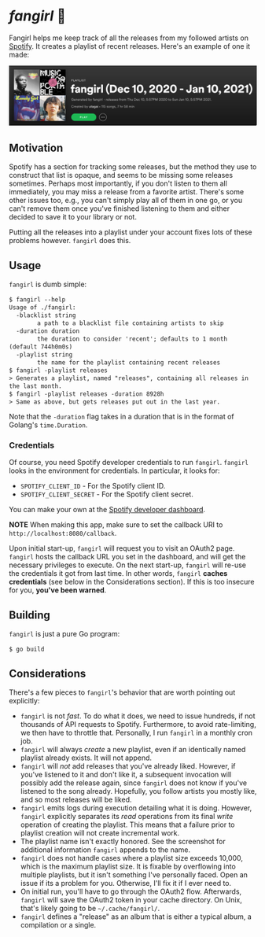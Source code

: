 #  _fangirl_ 🤩

Fangirl helps me keep track of all the releases from my followed artists on [Spotify](https://www.spotify.com/).
It creates a playlist of recent releases. Here's an example of one it made:

![example](./rsrc/example.png)

## Motivation
Spotify has a section for tracking some releases, but the method they use to construct that list is opaque, and
seems to be missing some releases sometimes. Perhaps most importantly, if you don't listen to them all immediately,
you may miss a release from a favorite artist. There's some other issues too, e.g., you can't simply play all of
them in one go, or you can't remove them once you've finished listening to them and either decided to save it to
your library or not.

Putting all the releases into a playlist under your account fixes lots of these problems however. `fangirl` does
this.

## Usage
`fangirl` is dumb simple:
```
$ fangirl --help
Usage of ./fangirl:
  -blacklist string
        a path to a blacklist file containing artists to skip
  -duration duration
        the duration to consider 'recent'; defaults to 1 month (default 744h0m0s)
  -playlist string
        the name for the playlist containing recent releases
$ fangirl -playlist releases
> Generates a playlist, named "releases", containing all releases in the last month.
$ fangirl -playlist releases -duration 8928h
> Same as above, but gets releases put out in the last year.
```
Note that the `-duration` flag takes in a duration that is in the format of Golang's `time.Duration`.

### Credentials
Of course, you need Spotify developer credentials to run `fangirl`. `fangirl` looks in the environment
for credentials. In particular, it looks for:
* `SPOTIFY_CLIENT_ID` - For the Spotify client ID.
* `SPOTIFY_CLIENT_SECRET` - For the Spotify client secret.

You can make your own at the [Spotify developer dashboard](https://developer.spotify.com/dashboard/applications).

**NOTE** When making this app, make sure to set the callback URI to `http://localhost:8080/callback`.

Upon initial start-up, `fangirl` will request you to visit an OAuth2
page. `fangirl` hosts the callback URL you set in the dashboard, and
will get the necessary privileges to execute. On the next start-up,
`fangirl` will re-use the credentials it got from last time. In other
words, `fangirl` **caches credentials** (see below in the
Considerations section). If this is too insecure for you, **you've
been warned**.

## Building
`fangirl` is just a pure Go program:
```
$ go build
```

## Considerations
There's a few pieces to `fangirl`'s behavior that are worth pointing out explicitly:
* `fangirl` is not _fast_. To do what it does, we need to issue hundreds, if not thousands of API requests to
Spotify. Furthermore, to avoid rate-limiting, we then have to throttle that. Personally, I run
`fangirl` in a monthly cron job.
* `fangirl` will always _create_ a new playlist, even if an identically named playlist already exists. It will
not append.
* `fangirl` will _not_ add releases that you've already liked. However, if you've listened to it and don't
like it, a subsequent invocation will possibly add the release again, since `fangirl` does not know if you've
listened to the song already. Hopefully, you follow artists you mostly like, and so most releases will be liked.
* `fangirl` emits logs during execution detailing what it is doing. However, `fangirl` explicitly separates its
_read_ operations from its final _write_ operation of creating the playlist. This means that a failure prior to
playlist creation will not create incremental work.
* The playlist name isn't exactly honored. See the screenshot for additional information `fangirl` appends to the
name.
* `fangirl` does not handle cases where a playlist size exceeds 10,000, which is the maximum playlist size. It is
fixable by overflowing into multiple playlists, but it isn't something I've personally faced. Open an issue if its
a problem for you. Otherwise, I'll fix it if I ever need to.
* On initial run, you'll have to go through the OAuth2 flow. Afterwards, `fangirl` will save the OAuth2 token in
your cache directory. On Unix, that's likely going to be `~/.cache/fangirl/`.
* `fangirl` defines a "release" as an album that is either a typical album, a compilation or a single.
